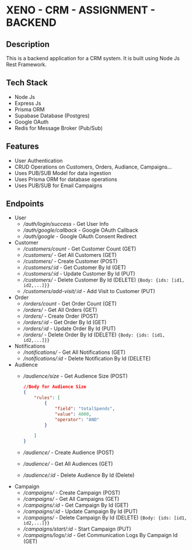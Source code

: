 # XENO - CRM - ASSIGNMENT - BACKEND

## Description
This is a backend application for a CRM system. It is built using Node Js Rest Framework.

## Tech Stack

- Node Js
- Express Js
- Prisma ORM
- Supabase Database (Postgres)
- Google OAuth
- Redis for Message Broker (Pub/Sub)

## Features

- User Authentication
- CRUD Operations on Customers, Orders, Audiance, Campaigns...
- Uses PUB/SUB Model for data ingestion
- Uses Prisma ORM for database operations
- Uses PUB/SUB for Email Campaigns

## Endpoints

- User
  - _/auth/login/success_ - Get User Info
  - _/auth/google/callback_ - Google OAuth Callback
  - _/auth/google_ - Google OAuth Consent Redirect
- Customer
  - _/customers/count_ - Get Customer Count (GET)
  - _/customers/_ - Get All Customers (GET)
  - _/customers/_ - Create Customer (POST)
  - _/customers/:id_ - Get Customer By Id (GET)
  - _/customers/:id_ - Update Customer By Id (PUT)
  - _/customers/_ - Delete Customer By Id (DELETE) ```{Body: {ids: [id1, id2,...]}}```
  - _/customers/add-visit/:id_ - Add Visit to Customer (PUT)
- Order
  - _/orders/count_ - Get Order Count (GET)
  - _/orders/_ - Get All Orders (GET)
  - _/orders/_ - Create Order (POST)
  - _/orders/:id_ - Get Order By Id (GET)
  - _/orders/:id_ - Update Order By Id (PUT)
  - _/orders/_ - Delete Order By Id (DELETE) ```{Body: {ids: [id1, id2,...]}}```
- Notifications
  - _/notifications/_ - Get All Notifications (GET)
  - _/notifications/:id_ - Delete Notification By Id (DELETE)
- Audience
  - _/audience/size_ - Get Audience Size (POST) 

    ```json
    //Body for Audience Size
    {
        "rules": [
            {
                "field": "totalSpends",
                "value": 4000,
                "operator": "AND"
            }          
            
        ]
    }
    ```
  - _/audience/_ - Create Audience (POST)
  - _/audience/_ - Get All Audiences (GET)
  - _/audience/:id_ - Delete Audience By Id (Delete) 
- Campaign
  - _/campaigns/_ - Create Campaign (POST)
  - _/campaigns/_ - Get All Campaigns (GET)
  - _/campaigns/:id_ - Get Campaign By Id (GET)
  - _/campaigns/:id_ - Update Campaign By Id (PUT)
  - _/campaigns/_ - Delete Campaign By Id (DELETE) ```{Body: {ids: [id1, id2,...]}}```
  - _/campaigns/start/:id_ - Start Campaign (PUT)
  - _/campaigns/logs/:id_ - Get Communication Logs By Campaign Id (GET)